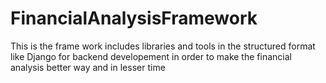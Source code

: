 # FinancialAnalysisFramework
This is the frame work includes libraries and tools in the structured format like Django for backend developement in order to make the financial analysis better way and in lesser time
